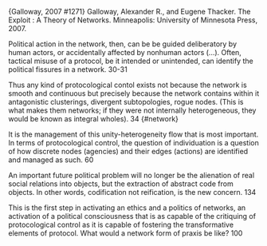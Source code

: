 ﻿{Galloway, 2007 #1271}
Galloway, Alexander R., and Eugene Thacker. The Exploit : A Theory of Networks. Minneapolis: University of Minnesota Press, 2007.

Political action in the network, then, can be be guided deliberatory by human actors, or accidentally affected by nonhuman actors (...). Often, tactical misuse of a protocol, be it intended or unintended, can identify the political fissures in a network. 30-31

Thus any kind of protocological contol exists not because the network is smooth and continuous but precisely because the network contains within it antagonistic clusterings, divergent subtopologies, rogue nodes. (This is what makes them networks; if they were not internally heterogeneous, they would be known as integral wholes). 34 {#network}

It is the management of this unity-heterogeneity flow that is most important. In terms of protocological control, the question of individuation is a question of how discrete nodes (agencies) and their edges (actions) are identified and managed as such. 60

An important future political problem will no longer be the alienation of real social relations into objects, but the extraction of abstract code from objects. In other words, codification not reification, is the new concern. 134

This is the first step in activating an ethics and a politics of networks, an activation of a political consciousness that is as capable of the critiquing of protocological control as it is capable of fostering the transformative elements of protocol. What would a network form of praxis be like? 100
